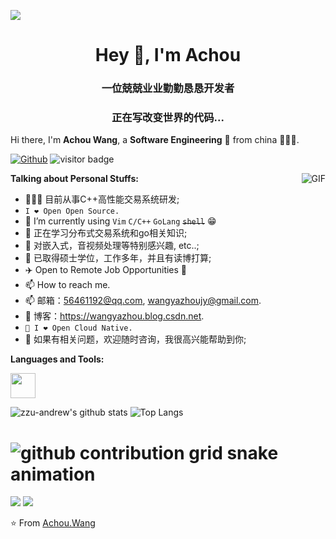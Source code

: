 <p>
  <a href="https://count.getloli.com/"><img src="https://count.getloli.com/get/@:zzu-andrew?theme=rule34"></a>
</p>

<h1 align="center">Hey 👋, I'm Achou</h1>
<h3 align="center">一位兢兢业业勤勤恳恳开发者</h3>
<h3 align="center">正在写改变世界的代码...</h3>

<!-- ![Github Stats](https://github-readme-stats.vercel.app/api?username=iwxyi&bg_color=30,e96443,904e95&title_color=fff&text_color=fff) -->

Hi there, I'm **Achou Wang**, a **Software Engineering** 🚀 from china 👨🏽‍💼. 

[![Github](https://img.shields.io/github/followers/rfyiamcool?label=Follow&style=social)](https://github.com/zzu-andrew)
<img src="https://visitor-badge.laobi.icu/badge?page_id=rfyiamcool.rfyiamcool" alt="visitor badge"/>  



  <img align="right" alt="GIF" src="https://i.pinimg.com/originals/e4/26/70/e426702edf874b181aced1e2fa5c6cde.gif" />

**Talking about Personal Stuffs:**

- 👨🏽‍💻 目前从事C++高性能交易系统研发;
- `I ❤ Open Open Source.`
- 🤔 I’m currently using `Vim` `C/C++` `GoLang` <del>`shell`</del> 😁
- 🌱 正在学习分布式交易系统和go相关知识; 
- 🤔 对嵌入式，音视频处理等特别感兴趣, etc..;
- 💼 已取得硕士学位，工作多年，并且有读博打算;
- ✈️ Open to Remote Job Opportunities 🍻
- 📫 How to reach me.
- 📫 邮箱：56461192@qq.com, wangyazhoujy@gmail.com.
- 📝 博客：https://wangyazhou.blog.csdn.net.
- `🚗 I ❤ Open Cloud Native.`
- 💬 如果有相关问题，欢迎随时咨询，我很高兴能帮助到你;


**Languages and Tools:**  

<code><img height="40" src="https://upload.wikimedia.org/wikipedia/commons/1/18/ISO_C%2B%2B_Logo.svg"></code>


<!--
![zzu-andrew's github stats](https://github-readme-stats-git-masterrstaa-rickstaa.vercel.app/api?username=zzu-andrew&show_icons=true&count_private=true&line_height=21&hide_border=true&theme=vue)
![Top Langs](https://https://github-readme-stats-git-masterrstaa-rickstaa.vercel.app/api/top-langs/?username=zzu-andrew&hide=html&exclude_repo=python_vim&hide_border=true&layout=compact&theme=vue)
-->
<!-- 注释 [![trophy](https://github-profile-trophy.vercel.app/?username=zzu-andrew&theme=flat&column=10&margin-w=10)](https://github.com/zzu-andrew) -->

![zzu-andrew's github stats](https://github-readme-stats-git-masterrstaa-rickstaa.vercel.app/api?username=zzu-andrew&show_icons=true&count_private=true&line_height=40&hide_border=true&theme=vue)
![Top Langs](https://github-readme-stats-git-masterrstaa-rickstaa.vercel.app/api/top-langs/?username=zzu-andrew&hide=html&exclude_repo=python_vim&hide_border=true&theme=vue)

# ![github contribution grid snake animation](https://raw.githubusercontent.com/zzu-andrew/zzu-andrew/output/github-contribution-grid-snake.svg)

<picture>
  <source
    srcset="https://github-readme-stats.vercel.app/api?username=zzu-andrew&show_icons=true&theme=dark"
    media="(prefers-color-scheme: dark)"
  />
  <source
    srcset="https://github-readme-stats.vercel.app/api?username=zzu-andrew&show_icons=true"
    media="(prefers-color-scheme: light), (prefers-color-scheme: no-preference)"
  />
  <img src="https://github-readme-stats.vercel.app/api?username=zzu-andrew&show_icons=true" />
</picture>

<picture>
  <source
    srcset="https://github-readme-stats.vercel.app/api/top-langs/?username=zzu-andrew&show_icons=true&theme=dark"
    media="(prefers-color-scheme: dark)"
  />
  <source
    srcset="https://github-readme-stats.vercel.app/api/top-langs/?username=zzu-andrew&show_icons=true"
    media="(prefers-color-scheme: light), (prefers-color-scheme: no-preference)"
  />
  <img src="https://github-readme-stats.vercel.app/api/top-langs/?username=zzu-andrew&show_icons=true" />
</picture>


⭐️ From [Achou.Wang](https://github.com/zzu-andrew)


<!---
zzu-andrew/zzu-andrew is a ✨ special ✨ repository because its `README.md` (this file) appears on your GitHub profile.
You can click the Preview link to take a look at your changes.
![Achou's github stats](https://github-readme-stats.vercel.app/api?username=zzu-andrew&show_icons=true&hide_border=true)
![Achou's github stats](https://github-readme-stats.vercel.app/api/top-langs/?username=zzu-andrew&show_icons=true&hide_border=true)


--->
